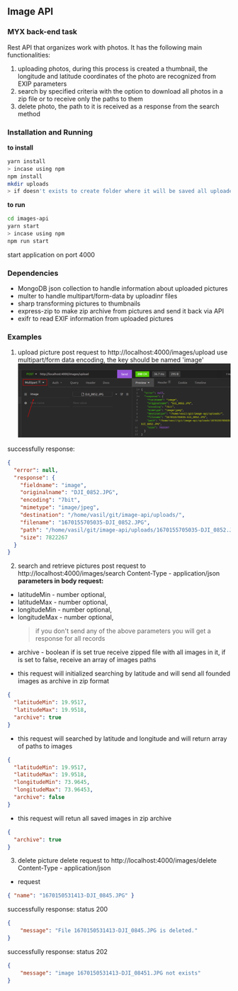 ## Image API

### MYX back-end task

Rest API that organizes work with photos. It has the following main functionalities:

1. uploading photos, during this process is created a thumbnail, the longitude and latitude coordinates of the photo are recognized from EXIP parameters
2. search by specified criteria with the option to download all photos in a zip file or to receive only the paths to them
3. delete photo, the path to it is received as a response from the search method

### Installation and Running

<b>to install</b>

```bash
yarn install
> incase using npm
npm install
mkdir uploads
> if doesn't exists to create folder where it will be saved all uploaded pictures
```

<b>to run </b>

```bash
cd images-api
yarn start
> incase using npm
npm run start
```

start application on port 4000

### Dependencies

- MongoDB json collection to handle information about uploaded pictures
- multer to handle multipart/form-data by uploadinг files
- sharp transforming pictures to thumbnails
- express-zip to make zip archive from pictures and send it back via API
- exifr to read EXIF information from uploaded pictures

### Examples

1. upload picture
   post request to http://localhost:4000/images/upload
   use multipart/form data encoding, the key should be named 'image'
   ![insomnia](screen-upload.png)

successfully response:

```json
{
  "error": null,
  "response": {
    "fieldname": "image",
    "originalname": "DJI_0852.JPG",
    "encoding": "7bit",
    "mimetype": "image/jpeg",
    "destination": "/home/vasil/git/image-api/uploads/",
    "filename": "1670155705035-DJI_0852.JPG",
    "path": "/home/vasil/git/image-api/uploads/1670155705035-DJI_0852.JPG",
    "size": 7822267
  }
}
```

2. search and retrieve pictures
   post request to http://localhost:4000/images/search
   Content-Type - application/json
   <b>parameters in body request:</b>

- latitudeMin - number optional,
- latitudeMax - number optional,
- longitudeMin - number optional,
- longitudeMax - number optional,
  > if you don't send any of the above parameters you will get a response for all records
- archive - boolean if is set true receive zipped file with all images in it, if is set to false, receive an array of images paths

* this request will initialized searching by latitude and will send all founded images as archive in zip format

```json
{
  "latitudeMin": 19.9517,
  "latitudeMax": 19.9518,
  "archive": true
}
```

- this request will searched by latitude and longitude and will return array of paths to images

```json
{
  "latitudeMin": 19.9517,
  "latitudeMax": 19.9518,
  "longitudeMin": 73.9645,
  "longitudeMax": 73.96453,
  "archive": false
}
```

- this request will retun all saved images in zip archive

```json
{
  "archive": true
}
```

3. delete picture
   delete request to http://localhost:4000/images/delete
   Content-Type - application/json

- request

```json
{ "name": "1670150531413-DJI_0845.JPG" }
```
successfully response:
status 200
```json
{
	"message": "File 1670150531413-DJI_0845.JPG is deleted."
}
```
successfully response:
status 202
```json
{
	"message": "image 1670150531413-DJI_08451.JPG not exists"
}
```